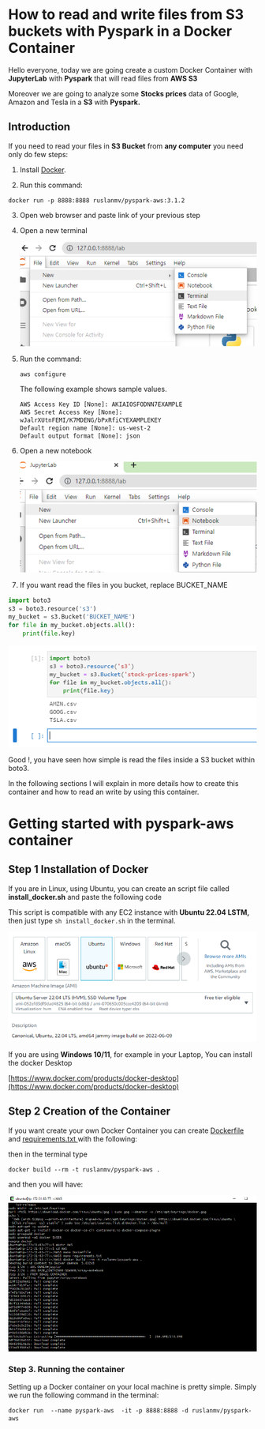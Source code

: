 





# How to read and write files from S3 buckets with Pyspark in a Docker Container

Hello everyone, today we are going  create a custom Docker Container with **JupyterLab**  with **Pyspark**  that will read files from **AWS S3**

Moreover we are going to analyze some **Stocks prices** data of Google, Amazon and Tesla in a **S3** with **Pyspark.**

## Introduction

If you need to read your files in **S3 Bucket**  from **any computer** you need only do few steps:

1. Install  [Docker]([https://www.docker.com/products/docker-desktop](https://www.docker.com/products/docker-desktop)).

2. Run this command:

```
docker run -p 8888:8888 ruslanmv/pyspark-aws:3.1.2
```

3. Open web browser and paste link of your previous step

4. Open a new terminal 

   ![image-20220831224711838](assets/images/posts/README/image-20220831224711838.png)

5. Run the command:

   ```
   aws configure
   ```

   The following example shows sample values.

   ```
   AWS Access Key ID [None]: AKIAIOSFODNN7EXAMPLE
   AWS Secret Access Key [None]: wJalrXUtnFEMI/K7MDENG/bPxRfiCYEXAMPLEKEY
   Default region name [None]: us-west-2
   Default output format [None]: json
   ```

6. Open a new notebook

   ![image-20220831224818375](assets/images/posts/README/image-20220831224818375.png)

7.  If you want read the files in you bucket, replace BUCKET_NAME 

   ```python
   import boto3
   s3 = boto3.resource('s3')
   my_bucket = s3.Bucket('BUCKET_NAME')
   for file in my_bucket.objects.all():
       print(file.key)
   ```

   ![image-20220831232436495](assets/images/posts/README/image-20220831232436495.png)

   

Good !,  you have seen how simple is read the files inside a S3 bucket within  boto3. 

In the following sections  I will explain in more details how to create this container and how to read an write by using this container.



# Getting started with pyspark-aws container



## Step 1 Installation of  Docker

If you are in Linux, using Ubuntu, you can create an script file called **install_docker.sh** and paste the following code

<script src="https://gist.github.com/ruslanmv/511d96c2d9cc2dd3b68a67490bcf9aad.js"></script>

This script is compatible with any EC2 instance with **Ubuntu 22.04 LSTM,** then just type `sh install_docker.sh` in the terminal.

![image-20220831205814471](assets/images/posts/README/image-20220831205814471.png)



If you are using **Windows 10/11**, for example in your Laptop, You can install the docker Desktop

[https://www.docker.com/products/docker-desktop](https://www.docker.com/products/docker-desktop)



## Step 2 Creation of the  Container

If you want create your own Docker Container you can create  [Dockerfile ](https://gist.github.com/ruslanmv/9518aa1113c48a9002266f7bd3b012a0#file-dockerfile)  and [requirements.txt ](https://gist.github.com/ruslanmv/9518aa1113c48a9002266f7bd3b012a0#file-requirements-txt) with the following:

<script src="https://gist.github.com/ruslanmv/9518aa1113c48a9002266f7bd3b012a0.js"></script>

then in the terminal type

```
docker build --rm -t ruslanmv/pyspark-aws .
```

and then you will have:

![image-20220831213807833](assets/images/posts/README/image-20220831213807833.png)



### Step 3. Running the container

Setting up a Docker container on your local machine is pretty simple. Simply we run the following command in the terminal:

```
docker run  --name pyspark-aws  -it -p 8888:8888 -d ruslanmv/pyspark-aws
```

